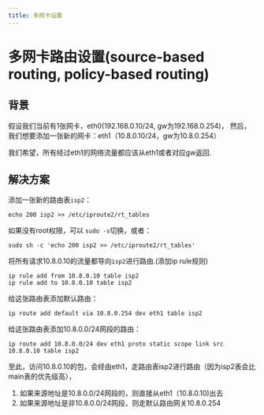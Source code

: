 ```yaml
---
title: 多网卡设置
---
```

# 多网卡路由设置(source-based routing, policy-based routing)

## 背景
假设我们当前有1张网卡，eth0(192.168.0.10/24, gw为192.168.0.254)，
然后，我们想要添加一张新的网卡：eth1（10.8.0.10/24，gw为10.8.0.254）

我们希望，所有经过eth1的网络流量都应该从eth1或者对应gw返回.

## 解决方案
添加一张新的路由表`isp2`：
```
echo 200 isp2 >> /etc/iproute2/rt_tables
```
如果没有root权限，可以 `sudo -s`切换，或者：
```
sudo sh -c 'echo 200 isp2 >> /etc/iproute2/rt_tables'
```


将所有请求10.8.0.10的流量都导向`isp2`进行路由.(添加ip rule规则)
```
ip rule add from 10.8.0.10 table isp2
ip rule add to 10.8.0.10 table isp2
```
给这张路由表添加默认路由：
```
ip route add default via 10.8.0.254 dev eth1 table isp2
```
给这张路由表添加10.8.0.0/24网段的路由：
```
ip route add 10.8.0.0/24 dev eth1 proto static scope link src 10.8.0.10 table isp2
```

至此，访问10.8.0.10的包，会经由eth1，走路由表isp2进行路由（因为isp2表会比main表的优先级高），
1. 如果来源地址是10.8.0.0/24网段的，则直接从eth1（10.8.0.10)出去
2. 如果来源地址是非10.8.0.0/24网段，则走默认路由网关10.8.0.254
